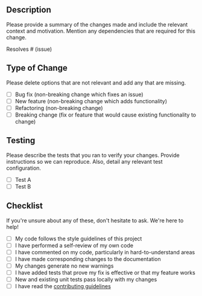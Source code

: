## Description

Please provide a summary of the changes made and include the relevant context and motivation. Mention any dependencies that are required for this change.

Resolves # (issue)

## Type of Change

Please delete options that are not relevant and add any that are missing.

- [ ] Bug fix (non-breaking change which fixes an issue)
- [ ] New feature (non-breaking change which adds functionality)
- [ ] Refactoring (non-breaking change)
- [ ] Breaking change (fix or feature that would cause existing functionality to change)

## Testing

Please describe the tests that you ran to verify your changes. Provide instructions so we can reproduce. Also, detail any relevant test configuration.

- [ ] Test A
- [ ] Test B

## Checklist

If you're unsure about any of these, don't hesitate to ask. We're here to help!

- [ ] My code follows the style guidelines of this project
- [ ] I have performed a self-review of my own code
- [ ] I have commented on my code, particularly in hard-to-understand areas
- [ ] I have made corresponding changes to the documentation
- [ ] My changes generate no new warnings
- [ ] I have added tests that prove my fix is effective or that my feature works
- [ ] New and existing unit tests pass locally with my changes
- [ ] I have read the [contributing guidelines](https://github.com/NorseDreki/dogcat/blob/main/.github/CONTRIBUTING.md)
